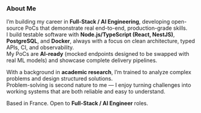 ### About Me
I’m building my career in **Full-Stack / AI Engineering**, developing open-source PoCs that demonstrate real end-to-end, production-grade skills.  
I build testable software with **Node.js/TypeScript (React, NestJS)**, **PostgreSQL**, and **Docker**, always with a focus on clean architecture, typed APIs, CI, and observability.  
My PoCs are **AI-ready** (mocked endpoints designed to be swapped with real ML models) and showcase complete delivery pipelines.  

With a background in **academic research**, I’m trained to analyze complex problems and design structured solutions.  
Problem-solving is second nature to me — I enjoy turning challenges into working systems that are both reliable and easy to understand.  

Based in France. Open to **Full-Stack / AI Engineer** roles.  
